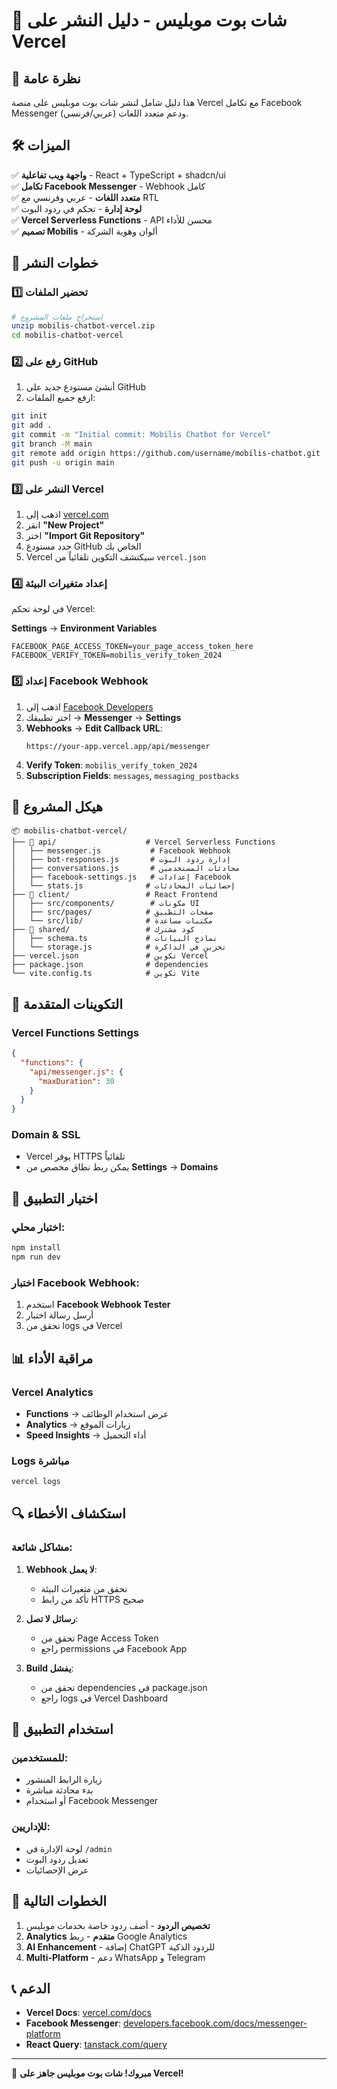 # 🚀 شات بوت موبليس - دليل النشر على Vercel

## 📖 نظرة عامة

هذا دليل شامل لنشر شات بوت موبليس على منصة Vercel مع تكامل Facebook Messenger ودعم متعدد اللغات (عربي/فرنسي).

## 🛠️ الميزات

✅ **واجهة ويب تفاعلية** - React + TypeScript + shadcn/ui  
✅ **تكامل Facebook Messenger** - Webhook كامل  
✅ **متعدد اللغات** - عربي وفرنسي مع RTL  
✅ **لوحة إدارة** - تحكم في ردود البوت  
✅ **Vercel Serverless Functions** - API محسن للأداء  
✅ **تصميم Mobilis** - ألوان وهوية الشركة  

## 🚀 خطوات النشر

### 1️⃣ تحضير الملفات

```bash
# استخراج ملفات المشروع
unzip mobilis-chatbot-vercel.zip
cd mobilis-chatbot-vercel
```

### 2️⃣ رفع على GitHub

1. أنشئ مستودع جديد على GitHub
2. ارفع جميع الملفات:

```bash
git init
git add .
git commit -m "Initial commit: Mobilis Chatbot for Vercel"
git branch -M main
git remote add origin https://github.com/username/mobilis-chatbot.git
git push -u origin main
```

### 3️⃣ النشر على Vercel

1. اذهب إلى [vercel.com](https://vercel.com)
2. انقر **"New Project"**
3. اختر **"Import Git Repository"**
4. حدد مستودع GitHub الخاص بك
5. Vercel سيكتشف التكوين تلقائياً من `vercel.json`

### 4️⃣ إعداد متغيرات البيئة

في لوحة تحكم Vercel:

**Settings** → **Environment Variables**

```
FACEBOOK_PAGE_ACCESS_TOKEN=your_page_access_token_here
FACEBOOK_VERIFY_TOKEN=mobilis_verify_token_2024
```

### 5️⃣ إعداد Facebook Webhook

1. اذهب إلى [Facebook Developers](https://developers.facebook.com)
2. اختر تطبيقك → **Messenger** → **Settings**
3. **Webhooks** → **Edit Callback URL**:
   ```
   https://your-app.vercel.app/api/messenger
   ```
4. **Verify Token**: `mobilis_verify_token_2024`
5. **Subscription Fields**: `messages`, `messaging_postbacks`

## 📁 هيكل المشروع

```
📦 mobilis-chatbot-vercel/
├── 📁 api/                    # Vercel Serverless Functions
│   ├── messenger.js           # Facebook Webhook
│   ├── bot-responses.js       # إدارة ردود البوت
│   ├── conversations.js       # محادثات المستخدمين
│   ├── facebook-settings.js   # إعدادات Facebook
│   └── stats.js              # إحصائيات المحادثات
├── 📁 client/                 # React Frontend
│   ├── src/components/        # مكونات UI
│   ├── src/pages/            # صفحات التطبيق
│   └── src/lib/              # مكتبات مساعدة
├── 📁 shared/                 # كود مشترك
│   ├── schema.ts             # نماذج البيانات
│   └── storage.js            # تخزين في الذاكرة
├── vercel.json               # تكوين Vercel
├── package.json              # dependencies
└── vite.config.ts            # تكوين Vite
```

## 🔧 التكوينات المتقدمة

### Vercel Functions Settings

```json
{
  "functions": {
    "api/messenger.js": {
      "maxDuration": 30
    }
  }
}
```

### Domain & SSL

- Vercel يوفر HTTPS تلقائياً
- يمكن ربط نطاق مخصص من **Settings** → **Domains**

## 🧪 اختبار التطبيق

### اختبار محلي:
```bash
npm install
npm run dev
```

### اختبار Facebook Webhook:
1. استخدم **Facebook Webhook Tester**
2. أرسل رسالة اختبار
3. تحقق من logs في Vercel

## 📊 مراقبة الأداء

### Vercel Analytics
- **Functions** → عرض استخدام الوظائف
- **Analytics** → زيارات الموقع
- **Speed Insights** → أداء التحميل

### Logs مباشرة
```bash
vercel logs
```

## 🔍 استكشاف الأخطاء

### مشاكل شائعة:

1. **Webhook لا يعمل**:
   - تحقق من متغيرات البيئة
   - تأكد من رابط HTTPS صحيح

2. **رسائل لا تصل**:
   - تحقق من Page Access Token
   - راجع permissions في Facebook App

3. **Build يفشل**:
   - تحقق من dependencies في package.json
   - راجع logs في Vercel Dashboard

## 📱 استخدام التطبيق

### للمستخدمين:
- زيارة الرابط المنشور
- بدء محادثة مباشرة
- أو استخدام Facebook Messenger

### للإداريين:
- لوحة الإدارة في `/admin`
- تعديل ردود البوت
- عرض الإحصائيات

## 🎯 الخطوات التالية

1. **تخصيص الردود** - أضف ردود خاصة بخدمات موبليس
2. **Analytics متقدم** - ربط Google Analytics
3. **AI Enhancement** - إضافة ChatGPT للردود الذكية
4. **Multi-Platform** - دعم WhatsApp و Telegram

## 📞 الدعم

- **Vercel Docs**: [vercel.com/docs](https://vercel.com/docs)
- **Facebook Messenger**: [developers.facebook.com/docs/messenger-platform](https://developers.facebook.com/docs/messenger-platform)
- **React Query**: [tanstack.com/query](https://tanstack.com/query)

---

🎉 **مبروك! شات بوت موبليس جاهز على Vercel!**
